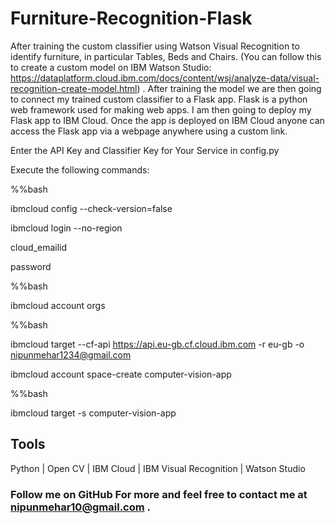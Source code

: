 # Furniture-Recognition-Flask
After training the custom classifier using Watson Visual Recognition to identify furniture, 
in particular Tables, Beds and Chairs. (You can follow this to create a custom model on IBM Watson Studio: https://dataplatform.cloud.ibm.com/docs/content/wsj/analyze-data/visual-recognition-create-model.html) . After training the model we are then going to connect my trained custom classifier to a Flask app. Flask is a python web framework used for making web apps. 
I am then going to deploy my Flask app to IBM Cloud. Once the app is deployed on IBM Cloud anyone can 
access the Flask app via a webpage anywhere using a custom link.

Enter the API Key and Classifier Key for Your Service  in config.py

Execute the following commands:

%%bash

ibmcloud config --check-version=false

ibmcloud login --no-region

cloud_emailid

password


%%bash

ibmcloud account orgs


%%bash

ibmcloud target --cf-api https://api.eu-gb.cf.cloud.ibm.com -r eu-gb -o nipunmehar1234@gmail.com

ibmcloud account space-create computer-vision-app


%%bash

ibmcloud target -s computer-vision-app

## Tools
Python |
Open CV |
IBM Cloud |
IBM Visual Recognition |
Watson Studio


### Follow me on GitHub For more and feel free to contact me at nipunmehar10@gmail.com .
